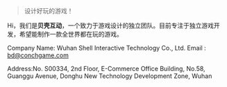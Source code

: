 > 设计好玩的游戏！

Hi，我们是**贝壳互动**，一个致力于游戏设计的独立团队。目前专注于独立游戏开发，希望能制作一款全世界都在玩的游戏。

Company Name: Wuhan Shell Interactive Technology Co., Ltd. 
Email : bd@conchgame.com

Address:No. S00334, 2nd Floor, E-Commerce Office Building, No.58, Guanggu Avenue, Donghu New Technology Development Zone, Wuhan 



